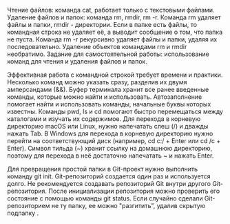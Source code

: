 Чтение файлов: команда cat, работает только с текстовыми файлами.
Удаление файлов и папок: команда rm, rmdir, rm -r.
Команда rm удаляет файлы и папки, rmdir - директории.
Если в папке есть файлы, то командная строка не удаляет её, а выводит сообщение о том, что папка не пуста.
Команда rm -r рекурсивно удаляет файлы и папки, удаляя их последовательно.
Удаление объектов командами rm и rmdir необратимо.
Задание для самостоятельной работы: использование команд для чтения и удаления файлов и папок.


Эффективная работа с командной строкой требует времени и практики.
Несколько команд можно указать сразу, разделив их двумя амперсандами (&&).
Буфер терминала хранит все ранее введенные команды, которые можно найти и использовать.
Автозаполнение помогает найти и использовать команды, начальные буквы которых известны.
Команды pwd, ls и cd помогают быстро перемещаться между каталогами и изучать их содержимое.
Для перехода в корневую директорию macOS или Linux, нужно напечатать слеш (/) и дважды нажать Tab.
В Windows для перехода в корневую директорию нужно перейти на соответствующий диск (например, cd c:/ + Enter или cd /c + Enter).
Символ тильда (~) хранит ссылку на домашнюю директорию, поэтому для перехода в неё достаточно напечатать ~ и нажать Enter.

Для превращения простой папки в Git-проект нужно выполнить команду git init.
Git-репозиторий создается один раз и используется долго.
Не рекомендуется создавать репозиторий Git внутри другого Git-репозитория.
После инициализации репозитория можно проверить его состояние с помощью команды git status.
Если случайно сделали Git-репозиторием не ту папку, ее можно "разгитить", удалив скрытую подпапку .
